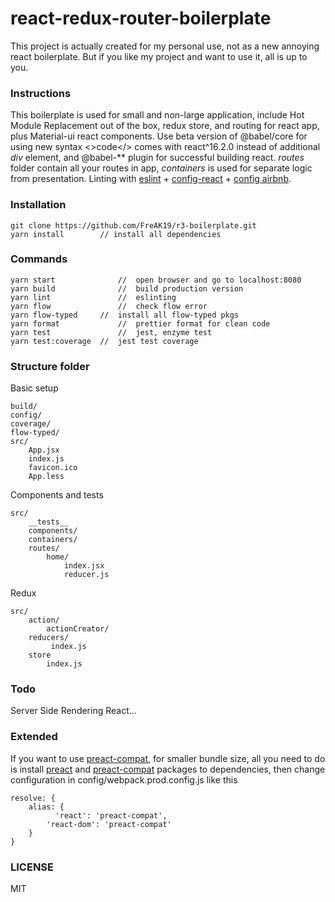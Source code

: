 # react-redux-router-boilerplate
This project is actually created for my personal use,
 not as a new annoying react boilerplate.
But if you like my project and want to use it, all is up to you. 

### Instructions
This boilerplate is used for small and non-large application,
 include Hot Module Replacement out of the box,
redux store, and routing for react app, plus Material-ui react components. Use beta version of @babel/core
for using new syntax <>code</> comes with react^16.2.0
 instead of additional *div* element,
and @babel-** plugin for successful building react.
*routes* folder contain all your routes in app,
*containers* is used for separate logic from presentation.
Linting with
[eslint](https://www.npmjs.com/package/eslint) + 
[config-react](https://www.npmjs.com/package/eslint-config-react) + 
[config airbnb](https://www.npmjs.com/package/eslint-config-airbnb).
### Installation
```
git clone https://github.com/FreAK19/r3-boilerplate.git
yarn install        // install all dependencies
```
### Commands
```
yarn start      		//  open browser and go to localhost:8080
yarn build      		//  build production version
yarn lint      			//  eslinting
yarn flow      			//  check flow error
yarn flow-typed     //  install all flow-typed pkgs
yarn format      		//  prettier format for clean code
yarn test      			//  jest, enzyme test
yarn test:coverage  //  jest test coverage
```
### Structure folder
Basic setup
```
build/
config/
coverage/
flow-typed/
src/
    App.jsx
    index.js
    favicon.ico
    App.less 
```
Components and tests
```
src/
    __tests__
    components/
    containers/
    routes/
        home/
            index.jsx
            reducer.js  
```
Redux
```
src/
    action/
        actionCreator/
    reducers/
         index.js    
    store
        index.js    
```
### Todo
Server Side Rendering React...
### Extended
If you want to use [preact-compat](https://www.npmjs.com/package/preact-compat), for smaller bundle size, all you need to do
is install [preact](https://www.npmjs.com/package/preact) and [preact-compat](https://www.npmjs.com/package/preact-compat) 
packages to dependencies, then change configuration
in config/webpack.prod.config.js like this
```
resolve: {
    alias: {
    	  'react': 'preact-compat',
        'react-dom': 'preact-compat'
    }
}
```

### LICENSE
MIT

